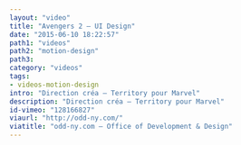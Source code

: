 ```yaml
---
layout: "video"
title: "Avengers 2 – UI Design"
date: "2015-06-10 18:22:57"
path1: "videos"
path2: "motion-design"
path3:
category: "videos"
tags:
- videos-motion-design
intro: "Direction créa — Territory pour Marvel"
description: "Direction créa — Territory pour Marvel"
id-vimeo: "128166827"
viaurl: "http://odd-ny.com/"
viatitle: "odd-ny.com – Office of Development & Design"
---
```

